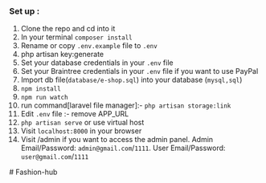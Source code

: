  
### Set up :

1. Clone the repo and cd into it
2. In your terminal ```composer install```
3. Rename or copy ```.env.example``` file to ``.env``
4. php artisan key:generate
5. Set your database credentials in your ```.env``` file
6. Set your Braintree credentials in your ```.env``` file if you want to use PayPal
7. Import db file(```database/e-shop.sql```) into your database (```mysql,sql```)
8. ```npm install```
9. ```npm run watch```
10. run command[laravel file manager]:-  ```php artisan storage:link```
11. Edit ```.env``` file :- remove APP_URL
10. ```php artisan serve``` or use virtual host
11. Visit ```localhost:8000``` in your browser
12. Visit /admin if you want to access the admin panel. Admin Email/Password: ```admin@gmail.com```/```1111```. User Email/Password: ```user@gmail.com```/```1111```

 #   F a s h i o n - h u b  
 
